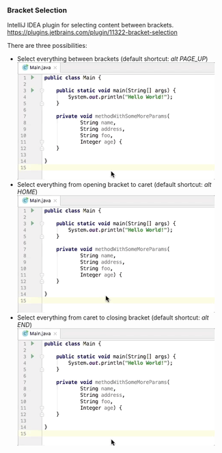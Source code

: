 ### Bracket Selection
IntelliJ IDEA plugin for selecting content between brackets.<br/>
https://plugins.jetbrains.com/plugin/11322-bracket-selection

There are three possibilities:
- Select everything between brackets (default shortcut: <i>alt PAGE_UP</i>)<br/>
![everything](documentation/select_bracket_all.gif)
- Select everything from opening bracket to caret (default shortcut: <i>alt HOME</i>)<br/>
![opening](documentation/select_bracket_left.gif)
- Select everything from caret to closing bracket (default shortcut: <i>alt END</i>)<br/>
![closing](documentation/select_bracket_right.gif)
